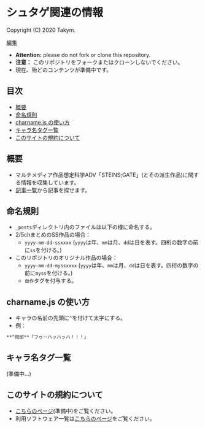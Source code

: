 # シュタゲ関連の情報
Copyright (C) 2020 Takym.

[編集](https://github.com/Takym/shutage/)

* **Attention:** please do not fork or clone this repository.
* **注意：** このリポジトリをフォークまたはクローンしないでください。
* 現在、殆どのコンテンツが準備中です。

## 目次
* [概要](#summary)
* [命名規則](#naming_convention)
* [charname.js の使い方](#charname)
* [キャラ名タグ一覧](#charname_tags)
* [このサイトの規約について](#terms)

## 概要 <a id="summary"></a>
* マルチメディア作品想定科学ADV「STEINS;GATE」(とその派生作品)に関する情報を収集しています。
* [記事一覧](https://takym.github.io/shutage/articles/tags.html)から記事を探せます。

## 命名規則 <a id="naming_convention"></a>
* `_posts`ディレクトリ内のファイルは以下の様に命名する。
* 2/5chまとめのSS作品の場合：
	* `yyyy-mm-dd-ssxxxx` (`yyyy`は年、`mm`は月、`dd`は日を表す。四桁の数字の前に`ss`を付ける。)
* このリポジトリのオリジナル作品の場合：
	* `yyyy-mm-dd-myssxxxx` (`yyyy`は年、`mm`は月、`dd`は日を表す。四桁の数字の前に`myss`を付ける。)
	* `自作`タグを付与する。

## charname.js の使い方 <a id="charname"></a>
* キャラの名前の先頭に`^`を付けて太字にする。
* 例：
```markdown
**^岡部**「フゥーハッハッハ！！！」
```

## キャラ名タグ一覧 <a id="charname_tags"></a>
(準備中...)

## このサイトの規約について <a id="terms"></a>
* [こちらのページ](./LICENSE.md)(準備中)をご覧ください。
* 利用ソフトウェア一覧は[こちらのページ](./using_softwares.md)をご覧ください。
